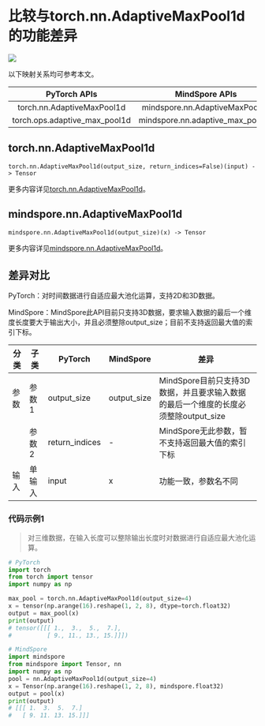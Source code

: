 # 比较与torch.nn.AdaptiveMaxPool1d的功能差异

<a href="https://gitee.com/mindspore/docs/blob/master/docs/mindspore/source_zh_cn/note/api_mapping/pytorch_diff/AdaptiveMaxPool1d.md" target="_blank"><img src="https://mindspore-website.obs.cn-north-4.myhuaweicloud.com/website-images/master/resource/_static/logo_source.png"></a>

以下映射关系均可参考本文。

|     PyTorch APIs      |      MindSpore APIs       |
| :-------------------: | :-----------------------: |
| torch.nn.AdaptiveMaxPool1d | mindspore.nn.AdaptiveMaxPool1d |
| torch.ops.adaptive_max_pool1d | mindspore.nn.adaptive_max_pool1d |

## torch.nn.AdaptiveMaxPool1d

```text
torch.nn.AdaptiveMaxPool1d(output_size, return_indices=False)(input) -> Tensor
```

更多内容详见[torch.nn.AdaptiveMaxPool1d](https://pytorch.org/docs/1.8.1/generated/torch.nn.AdaptiveMaxPool1d.html)。

## mindspore.nn.AdaptiveMaxPool1d

```text
mindspore.nn.AdaptiveMaxPool1d(output_size)(x) -> Tensor
```

更多内容详见[mindspore.nn.AdaptiveMaxPool1d](https://www.mindspore.cn/docs/zh-CN/master/api_python/nn/mindspore.nn.AdaptiveMaxPool1d.html)。

## 差异对比

PyTorch：对时间数据进行自适应最大池化运算，支持2D和3D数据。

MindSpore：MindSpore此API目前只支持3D数据，要求输入数据的最后一个维度长度要大于输出大小，并且必须整除output_size；目前不支持返回最大值的索引下标。

| 分类 | 子类 |PyTorch | MindSpore | 差异 |
| --- | --- | --- | --- |---|
|参数 | 参数1 | output_size | output_size | MindSpore目前只支持3D数据，并且要求输入数据的最后一个维度的长度必须整除output_size |
| | 参数2 | return_indices | - | MindSpore无此参数，暂不支持返回最大值的索引下标  |
|输入 | 单输入 | input | x | 功能一致，参数名不同 |

### 代码示例1

> 对三维数据，在输入长度可以整除输出长度时对数据进行自适应最大池化运算。

```python
# PyTorch
import torch
from torch import tensor
import numpy as np

max_pool = torch.nn.AdaptiveMaxPool1d(output_size=4)
x = tensor(np.arange(16).reshape(1, 2, 8), dtype=torch.float32)
output = max_pool(x)
print(output)
# tensor([[[ 1.,  3.,  5.,  7.],
#          [ 9., 11., 13., 15.]]])

# MindSpore
import mindspore
from mindspore import Tensor, nn
import numpy as np
pool = nn.AdaptiveMaxPool1d(output_size=4)
x = Tensor(np.arange(16).reshape(1, 2, 8), mindspore.float32)
output = pool(x)
print(output)
# [[[ 1.  3.  5.  7.]
#   [ 9. 11. 13. 15.]]]
```

